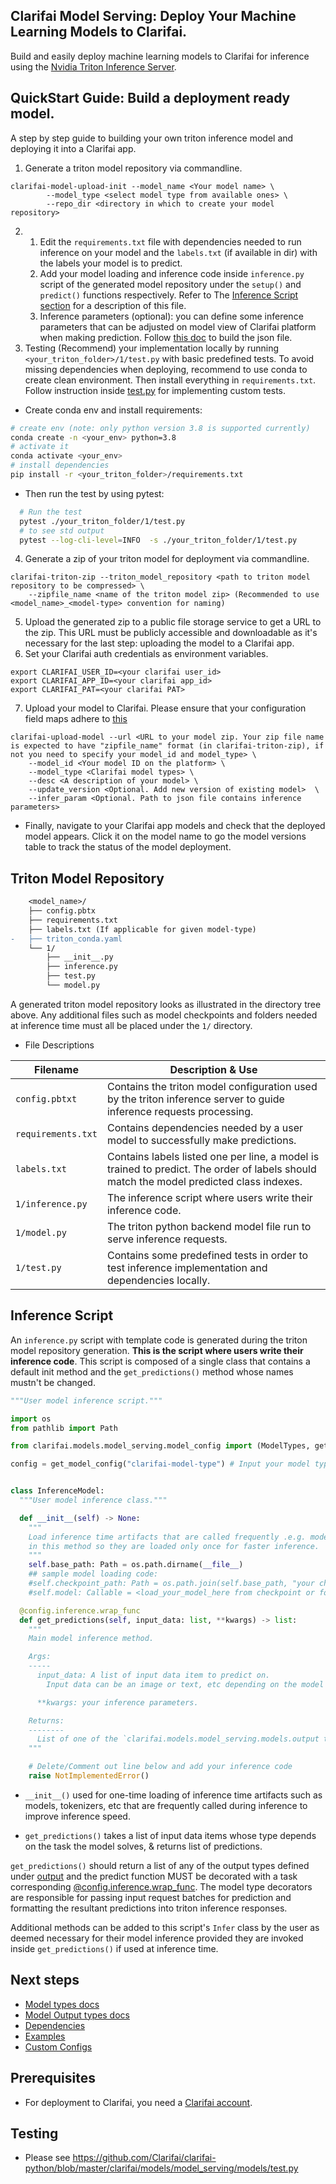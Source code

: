 ## Clarifai Model Serving: Deploy Your Machine Learning Models to Clarifai.

Build and easily deploy machine learning models to Clarifai for inference using the [Nvidia Triton Inference Server](https://github.com/triton-inference-server/server).

## QuickStart Guide: Build a deployment ready model.

A step by step guide to building your own triton inference model and deploying it into a Clarifai app.

1. Generate a triton model repository via commandline.
```console
clarifai-model-upload-init --model_name <Your model name> \
		--model_type <select model type from available ones> \
		--repo_dir <directory in which to create your model repository>
```
2.  1. Edit the `requirements.txt` file with dependencies needed to run inference on your model and the `labels.txt` (if available in dir) with the labels your model is to predict.
    2.  Add your model loading and inference code inside `inference.py` script of the generated model repository under the `setup()` and `predict()` functions respectively. Refer to  The [Inference Script section]() for a description of this file.
    3. Inference parameters (optional): you can define some inference parameters that can be adjusted on model view of Clarifai platform when making prediction. Follow [this doc](./docs/inference_parameters.md) to build the json file.
3. Testing (Recommend) your implementation locally by running `<your_triton_folder>/1/test.py` with basic predefined tests.
To avoid missing dependencies when deploying, recommend to use conda to create clean environment. Then install everything in `requirements.txt`. Follow instruction inside [test.py](./models/test.py) for implementing custom tests.
  * Create conda env and install requirements:
```bash
# create env (note: only python version 3.8 is supported currently)
conda create -n <your_env> python=3.8
# activate it
conda activate <your_env>
# install dependencies
pip install -r <your_triton_folder>/requirements.txt
```
* Then run the test by using pytest:

```bash
  # Run the test
  pytest ./your_triton_folder/1/test.py
  # to see std output
  pytest --log-cli-level=INFO  -s ./your_triton_folder/1/test.py
```
4. Generate a zip of your triton model for deployment via commandline.
```console
clarifai-triton-zip --triton_model_repository <path to triton model repository to be compressed> \
    --zipfile_name <name of the triton model zip> (Recommended to use 	  <model_name>_<model-type> convention for naming)
```
5. Upload the generated zip to a public file storage service to get a URL to the zip. This URL must be publicly accessible and downloadable as it's necessary for the last step: uploading the model to a Clarifai app.
6. Set your Clarifai auth credentials as environment variables.
```console
export CLARIFAI_USER_ID=<your clarifai user_id>
export CLARIFAI_APP_ID=<your clarifai app_id>
export CLARIFAI_PAT=<your clarifai PAT>
```
7. Upload your model to Clarifai. Please ensure that your configuration field maps adhere to [this](https://github.com/Clarifai/clarifai-python-utils/blob/main/clarifai/models/model_serving/model_config/deploy.py)
```console
clarifai-upload-model --url <URL to your model zip. Your zip file name is expected to have "zipfile_name" format (in clarifai-triton-zip), if not you need to specify your model_id and model_type> \
    --model_id <Your model ID on the platform> \
    --model_type <Clarifai model types> \
    --desc <A description of your model> \
    --update_version <Optional. Add new version of existing model>  \
    --infer_param <Optional. Path to json file contains inference parameters>
```

* Finally, navigate to your Clarifai app models and check that the deployed model appears. Click it on the model name to go the model versions table to track the status of the model deployment.

## Triton Model Repository
```diff
    <model_name>/
    ├── config.pbtx
    ├── requirements.txt
    ├── labels.txt (If applicable for given model-type)
-   ├── triton_conda.yaml
    └── 1/
        ├── __init__.py
        ├── inference.py
        ├── test.py
        └── model.py
```

A generated triton model repository looks as illustrated in the directory tree above. Any additional files such as model checkpoints and folders needed at inference time must all be placed under the `1/` directory.

- File Descriptions

| Filename | Description & Use |
| --- | --- |
| `config.pbtxt` | Contains the triton model configuration used by the triton inference server to guide inference requests processing. |
| `requirements.txt` | Contains dependencies needed by a user model to successfully make predictions.|
| `labels.txt` | Contains labels listed one per line, a model is trained to predict. The order of labels should match the model predicted class indexes. |
| `1/inference.py` | The inference script where users write their inference code. |
| `1/model.py` | The triton python backend model file run to serve inference requests. |
| `1/test.py` | Contains some predefined tests in order to test inference implementation and dependencies locally. |

## Inference Script

An `inference.py` script with template code is generated during the triton model repository generation.
**This is the script where users write their inference code**.
This script is composed of a single class that contains a default init method and the `get_predictions()` method whose names mustn't be changed.

```python
"""User model inference script."""

import os
from pathlib import Path

from clarifai.models.model_serving.model_config import (ModelTypes, get_model_config)

config = get_model_config("clarifai-model-type") # Input your model type


class InferenceModel:
  """User model inference class."""

  def __init__(self) -> None:
    """
    Load inference time artifacts that are called frequently .e.g. models, tokenizers, etc.
    in this method so they are loaded only once for faster inference.
    """
    self.base_path: Path = os.path.dirname(__file__)
    ## sample model loading code:
    #self.checkpoint_path: Path = os.path.join(self.base_path, "your checkpoint filename/path")
    #self.model: Callable = <load_your_model_here from checkpoint or folder>

  @config.inference.wrap_func
  def get_predictions(self, input_data: list, **kwargs) -> list:
    """
    Main model inference method.

    Args:
    -----
      input_data: A list of input data item to predict on.
        Input data can be an image or text, etc depending on the model type.

      **kwargs: your inference parameters.

    Returns:
    --------
      List of one of the `clarifai.models.model_serving.models.output types` or `config.inference.return_type(your_output)`. Refer to the README/docs
    """

    # Delete/Comment out line below and add your inference code
    raise NotImplementedError()
```

- `__init__()` used for one-time loading of inference time artifacts such as models, tokenizers, etc that are frequently called during inference to improve inference speed.

- `get_predictions()` takes a list of input data items whose type depends on the task the model solves, & returns list of predictions.

`get_predictions()` should return a list of any of the output types defined under [output](docs/output.md) and the predict function MUST be decorated with a task corresponding [@config.inference.wrap_func](docs/model_types.md). The model type decorators are responsible for passing input request batches for prediction and formatting the resultant predictions into triton inference responses.

Additional methods can be added to this script's `Infer` class by the user as deemed necessary for their model inference provided they are invoked inside `get_predictions()` if used at inference time.

## Next steps

- [Model types docs](docs/model_types.md)
- [Model Output types docs](docs/output.md)
- [Dependencies](docs/dependencies.md)
- [Examples](examples/)
- [Custom Configs](docs/custom_config.md/)

## Prerequisites

* For deployment to Clarifai, you need a [Clarifai account](https://clarifai.com/signup).

## Testing

* Please see https://github.com/Clarifai/clarifai-python/blob/master/clarifai/models/model_serving/models/test.py
